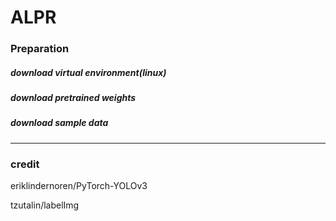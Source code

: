 # ALPR 

### Preparation 

##### download virtual environment(linux)


##### download pretrained weights


##### download sample data




-----
### credit

eriklindernoren/PyTorch-YOLOv3

tzutalin/labelImg

